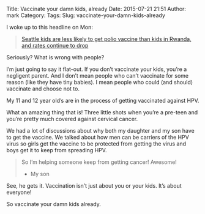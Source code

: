 Title: Vaccinate your damn kids, already
Date: 2015-07-21 21:51
Author: mark
Category: 
Tags: 
Slug: vaccinate-your-damn-kids-already


I woke up to this headline on Mon:

> [Seattle kids are less likely to get polio vaccine than kids in Rwanda, and rates continue to drop](http://boingboing.net/2015/07/20/in-seattle-childrens-polio.html)

Seriously? What is wrong with people?

I’m just going to say it flat-out. If you don’t vaccinate your kids, you’re a negligent parent. And I don’t mean people who can’t vaccinate for some reason (like they have tiny babies). I mean people who could (and should) vaccinate and choose not to.

My 11 and 12 year old’s are in the process of getting vaccinated against HPV.

What an amazing thing that is! Three little shots when you’re a pre-teen and you’re pretty much covered against cervical cancer.

We had a lot of discussions about why both my daughter and my son have to get the vaccine. We talked about how men can be carriers of the HPV virus so girls get the vaccine to be protected from getting the virus and boys get it to keep from spreading HPV.

> So I’m helping someone keep from getting cancer! Awesome!
> - My son

See, he gets it. Vaccination isn’t just about you or your kids. It’s about everyone!

So vaccinate your damn kids already.

